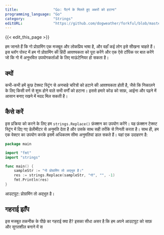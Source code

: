 ```yaml
---
title:                "Go: पैटर्न के मिलते हुए अक्षरों को हटाना"
programming_language: "Go"
category:             "Strings"
editURL:              "https://github.com/dogweather/forkful/blob/master/content/hi/go/deleting-characters-matching-a-pattern.md"
---
```


{{< edit_this_page >}}

हम जानते हैं कि गो प्रोग्रामिंग एक मजबूत और लोकप्रिय भाषा है, और वहाँ कई लोग इसे सीखना चाहते हैं। इस ब्लॉग पोस्ट में हम गो प्रोग्रामिंग की हिंदी आवश्यकता को पूरा करेंगे और एक ऐसे टॉपिक पर बात करेंगे जो कि गो में अनुभवित उपयोगकर्ताओं के लिए माऊंटेनियर हो सकता है।

## क्यों

कभी-कभी हमें कुछ टेक्स्ट स्ट्रिंग से अनचाहे चरित्रों को हटाने की आवश्यकता होती है, जैसे कि निकालने के लिए किसी वर्ण से शुरू होने वाले सभी वर्णों को हटाना। इससे हमारे कोड को साफ़, आईना और पढ़ने में आसान बनाए रखने में मदद मिल सकती है।

## कैसे करें

इस प्रक्रिया को करने के लिए हम `strings.Replace()` फ़ंक्शन का उपयोग करेंगे। यह फ़ंक्शन टेक्स्ट स्ट्रिंग में दिए गए डेलीमीटर से अनुमति देता है और उसके साथ सही तरीके से गिनती करता है। साथ ही, हम एक वेक्टर का उपयोग करके इसमें अधिकतम सीमा अनुमतियां डाल सकते हैं। यहां एक उदाहरण है:

```Go
package main

import "fmt"
import "strings"

func main() {
    sampleStr := "गो प्रोग्रामिंग तो अद्भुत है।"
    res := strings.Replace(sampleStr, "गो", "", -1)
    fmt.Println(res)
}
```

आउटपुट: प्रोग्रामिंग तो अद्भुत है।

## गहराई झाँप

इस मजबूत तकनीक के पीछे का गहराई क्या है? इसका सीधा असर है कि हम अपने आउटपुट को साफ़ और सुगतशील बनाने में स